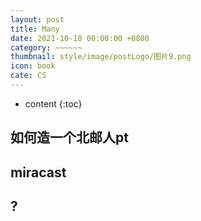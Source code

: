 ```yaml
---
layout: post
title: Many
date: 2021-10-18 00:00:00 +0800
category: ~~~~~~
thumbnail: style/image/postLogo/图片9.png
icon: book
cate: CS
---
```





* content
{:toc}


##  如何造一个北邮人pt

##  miracast


## ?



